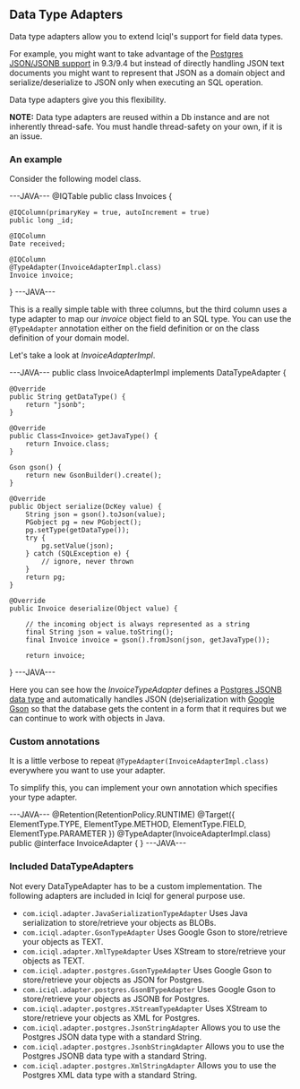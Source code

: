 ## Data Type Adapters

Data type adapters allow you to extend Iciql's support for field data types.

For example, you might want to take advantage of the [Postgres JSON/JSONB support](http://www.postgresql.org/docs/9.4/static/datatype-json.html) in 9.3/9.4 but instead of directly handling JSON text documents you might want to represent that JSON as a domain object and serialize/deserialize to JSON only when executing an SQL operation.

Data type adapters give you this flexibility.

**NOTE:** Data type adapters are reused within a Db instance and are not inherently thread-safe. You must handle thread-safety on your own, if it is an issue.

### An example

Consider the following model class.

---JAVA---
@IQTable
public class Invoices {
    
    @IQColumn(primaryKey = true, autoIncrement = true)
    public long _id;
    
    @IQColumn
    Date received;
    
    @IQColumn
    @TypeAdapter(InvoiceAdapterImpl.class)
    Invoice invoice;
}
---JAVA---

This is a really simple table with three columns, but the third column uses a type adapter to map our *invoice* object field to an SQL type.  You can use the `@TypeAdapter` annotation either on the field definition or on the class definition of your domain model.

Let's take a look at *InvoiceAdapterImpl*.

---JAVA---
public class InvoiceAdapterImpl implements DataTypeAdapter<Invoice> {

    @Override
    public String getDataType() {
        return "jsonb";
    }

    @Override
    public Class<Invoice> getJavaType() {
        return Invoice.class;
    }

    Gson gson() {
        return new GsonBuilder().create();
    }

    @Override
    public Object serialize(DcKey value) {
        String json = gson().toJson(value);
        PGobject pg = new PGobject();
        pg.setType(getDataType());
        try {
            pg.setValue(json);
        } catch (SQLException e) {
            // ignore, never thrown
        }
        return pg;
    }

    @Override
    public Invoice deserialize(Object value) {

        // the incoming object is always represented as a string
        final String json = value.toString();
        final Invoice invoice = gson().fromJson(json, getJavaType());

        return invoice;
  }
---JAVA---

Here you can see how the *InvoiceTypeAdapter* defines a [Postgres JSONB data type](http://www.postgresql.org/docs/9.4/static/datatype-json.html) and automatically handles JSON (de)serialization with [Google Gson](https://code.google.com/p/google-gson) so that the database gets the content in a form that it requires but we can continue to work with objects in Java.

### Custom annotations

It is a little verbose to repeat `@TypeAdapter(InvoiceAdapterImpl.class)` everywhere you want to use your adapter.

To simplify this, you can implement your own annotation which specifies your type adapter.

---JAVA---
@Retention(RetentionPolicy.RUNTIME)
@Target({ ElementType.TYPE, ElementType.METHOD, ElementType.FIELD, ElementType.PARAMETER })
@TypeAdapter(InvoiceAdapterImpl.class)
public @interface InvoiceAdapter { }
---JAVA---

### Included DataTypeAdapters

Not every DataTypeAdapter has to be a custom implementation.
The following adapters are included in Iciql for general purpose use.

- `com.iciql.adapter.JavaSerializationTypeAdapter`
Uses Java serialization to store/retrieve your objects as BLOBs.
- `com.iciql.adapter.GsonTypeAdapter`
Uses Google Gson to store/retrieve your objects as TEXT.
- `com.iciql.adapter.XmlTypeAdapter`
Uses XStream to store/retrieve your objects as TEXT.
- `com.iciql.adapter.postgres.GsonTypeAdapter`
Uses Google Gson to store/retrieve your objects as JSON for Postgres.
- `com.iciql.adapter.postgres.GsonBTypeAdapter`
Uses Google Gson to store/retrieve your objects as JSONB for Postgres.
- `com.iciql.adapter.postgres.XStreamTypeAdapter`
Uses XStream to store/retrieve your objects as XML for Postgres.
- `com.iciql.adapter.postgres.JsonStringAdapter`
Allows you to use the Postgres JSON data type with a standard String.
- `com.iciql.adapter.postgres.JsonbStringAdapter`
Allows you to use the Postgres JSONB data type with a standard String.
- `com.iciql.adapter.postgres.XmlStringAdapter`
Allows you to use the Postgres XML data type with a standard String.

